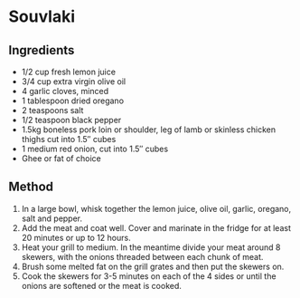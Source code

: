 # Souvlaki

## Ingredients

- 1/2 cup fresh lemon juice
- 3/4 cup extra virgin olive oil
- 4 garlic cloves, minced
- 1 tablespoon dried oregano
- 2 teaspoons salt
- 1/2 teaspoon black pepper
- 1.5kg boneless pork loin or shoulder, leg of lamb or skinless chicken thighs cut into 1.5″ cubes
- 1 medium red onion, cut into 1.5″ cubes
- Ghee or fat of choice

## Method

1. In a large bowl, whisk together the lemon juice, olive oil, garlic, oregano, salt and pepper.
2. Add the meat and coat well. Cover and marinate in the fridge for at least 20 minutes or up to 12 hours.
3. Heat your grill to medium. In the meantime divide your meat around 8 skewers, with the onions threaded between each chunk of meat.
4. Brush some melted fat on the grill grates and then put the skewers on.
5. Cook the skewers for 3-5 minutes on each of the 4 sides or until the onions are softened or the meat is cooked.
